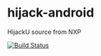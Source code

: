 # hijack-android
HijackU source from NXP

[![Build Status](https://travis-ci.org/jndrm/hijack-android.svg?branch=master)](https://travis-ci.org/jndrm/hijack-android)
